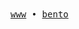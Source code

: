 <samp>
  <a href="https://aryan.rweb.site/">www</a> •
  <a href="https://bento.me/aryxnn">bento</a>
</samp>
